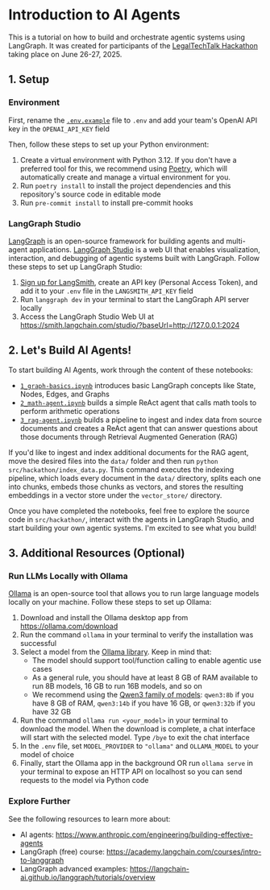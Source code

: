 # Introduction to AI Agents

This is a tutorial on how to build and orchestrate agentic systems using LangGraph. It was created for participants of the [LegalTechTalk Hackathon](https://www.legaltech-talk.com/legaltechtalk-hackathon/) taking place on June 26-27, 2025.

## 1. Setup

### Environment

First, rename the [`.env.example`](./.env.example) file to `.env` and add your team's OpenAI API key in the `OPENAI_API_KEY` field

Then, follow these steps to set up your Python environment:
1. Create a virtual environment with Python 3.12. If you don't have a preferred tool for this, we recommend using [Poetry](https://python-poetry.org/docs/#installation), which will automatically create and manage a virtual environment for you.
2. Run `poetry install` to install the project dependencies and this repository's source code in editable mode
3. Run `pre-commit install` to install pre-commit hooks

### LangGraph Studio

[LangGraph](https://langchain-ai.github.io/langgraph/) is an open-source framework for building agents and multi-agent applications. [LangGraph Studio](https://langchain-ai.github.io/langgraph/concepts/langgraph_studio/) is a web UI that enables visualization, interaction, and debugging of agentic systems built with LangGraph. Follow these steps to set up LangGraph Studio:
1. [Sign up for LangSmith](https://smith.langchain.com/settings), create an API key (Personal Access Token), and add it to your `.env` file in the `LANGSMITH_API_KEY` field
2. Run `langgraph dev` in your terminal to start the LangGraph API server locally
3. Access the LangGraph Studio Web UI at https://smith.langchain.com/studio/?baseUrl=http://127.0.0.1:2024

## 2. Let's Build AI Agents!

To start building AI Agents, work through the content of these notebooks:
- [`1_graph-basics.ipynb`](notebooks/1_graph-basics.ipynb) introduces basic LangGraph concepts like State, Nodes, Edges, and Graphs
- [`2_math-agent.ipynb`](notebooks/2_math-agent.ipynb) builds a simple ReAct agent that calls math tools to perform arithmetic operations
- [`3_rag-agent.ipynb`](notebooks/3_rag-agent.ipynb) builds a pipeline to ingest and index data from source documents and creates a ReAct agent that can answer questions about those documents through Retrieval Augmented Generation (RAG)

If you'd like to ingest and index additional documents for the RAG agent, move the desired files into the `data/` folder and then run `python src/hackathon/index_data.py`. This command executes the indexing pipeline, which loads every document in the `data/` directory, splits each one into chunks, embeds those chunks as vectors, and stores the resulting embeddings in a vector store under the `vector_store/` directory.

Once you have completed the notebooks, feel free to explore the source code in `src/hackathon/`, interact with the agents in LangGraph Studio, and start building your own agentic systems. I'm excited to see what you build!

## 3. Additional Resources (Optional)

### Run LLMs Locally with Ollama

[Ollama](https://ollama.com/) is an open-source tool that allows you to run large language models locally on your machine. Follow these steps to set up Ollama:
1. Download and install the Ollama desktop app from https://ollama.com/download
2. Run the command `ollama` in your terminal to verify the installation was successful
3. Select a model from the [Ollama library](https://ollama.com/library). Keep in mind that:
    - The model should support tool/function calling to enable agentic use cases
    - As a general rule, you should have at least 8 GB of RAM available to run 8B models, 16 GB to run 16B models, and so on
    - We recommend using the [Qwen3 family of models](https://ollama.com/library/qwen3): `qwen3:8b` if you have 8 GB of RAM, `qwen3:14b` if you have 16 GB, or `qwen3:32b` if you have 32 GB
4. Run the command `ollama run <your_model>` in your terminal to download the model. When the download is complete, a chat interface will start with the selected model. Type `/bye` to exit the chat interface
5. In the `.env` file, set `MODEL_PROVIDER` to `"ollama"` and `OLLAMA_MODEL` to your model of choice
6. Finally, start the Ollama app in the background OR run `ollama serve` in your terminal to expose an HTTP API on localhost so you can send requests to the model via Python code

### Explore Further

See the following resources to learn more about:
- AI agents: https://www.anthropic.com/engineering/building-effective-agents
- LangGraph (free) course: https://academy.langchain.com/courses/intro-to-langgraph
- LangGraph advanced examples: https://langchain-ai.github.io/langgraph/tutorials/overview
